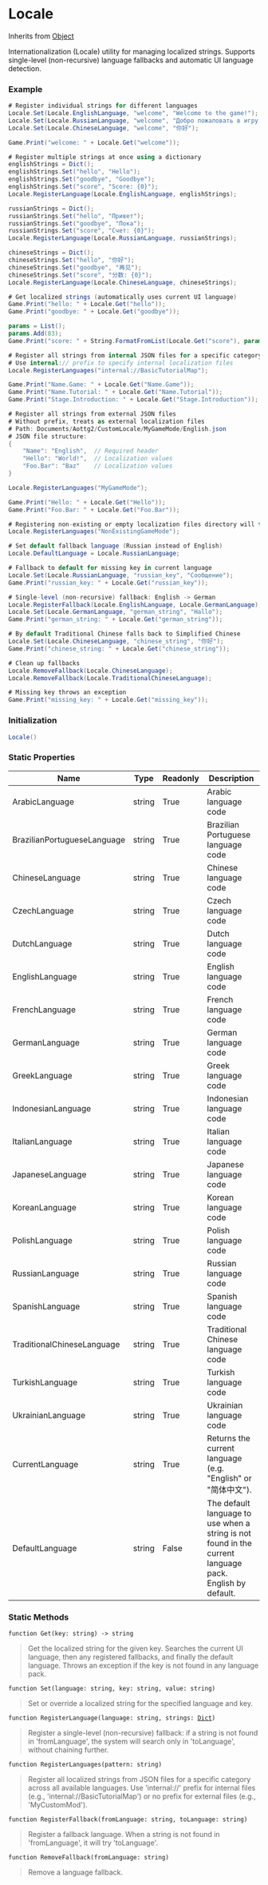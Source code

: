 # Locale
Inherits from [Object](../objects/Object.md)

Internationalization (Locale) utility for managing localized strings.
Supports single-level (non-recursive) language fallbacks and automatic UI language detection.

### Example
```csharp
# Register individual strings for different languages
Locale.Set(Locale.EnglishLanguage, "welcome", "Welcome to the game!");
Locale.Set(Locale.RussianLanguage, "welcome", "Добро пожаловать в игру!");
Locale.Set(Locale.ChineseLanguage, "welcome", "你好");

Game.Print("welcome: " + Locale.Get("welcome"));

# Register multiple strings at once using a dictionary
englishStrings = Dict();
englishStrings.Set("hello", "Hello");
englishStrings.Set("goodbye", "Goodbye");
englishStrings.Set("score", "Score: {0}");
Locale.RegisterLanguage(Locale.EnglishLanguage, englishStrings);

russianStrings = Dict();
russianStrings.Set("hello", "Привет");
russianStrings.Set("goodbye", "Пока");
russianStrings.Set("score", "Счет: {0}");
Locale.RegisterLanguage(Locale.RussianLanguage, russianStrings);

chineseStrings = Dict();
chineseStrings.Set("hello", "你好");
chineseStrings.Set("goodbye", "再见");
chineseStrings.Set("score", "分数: {0}");
Locale.RegisterLanguage(Locale.ChineseLanguage, chineseStrings);

# Get localized strings (automatically uses current UI language)
Game.Print("hello: " + Locale.Get("hello"));
Game.Print("goodbye: " + Locale.Get("goodbye"));

params = List();
params.Add(83);
Game.Print("score: " + String.FormatFromList(Locale.Get("score"), params));

# Register all strings from internal JSON files for a specific category
# Use internal:// prefix to specify internal localization files
Locale.RegisterLanguages("internal://BasicTutorialMap");

Game.Print("Name.Game: " + Locale.Get("Name.Game"));
Game.Print("Name.Tutorial: " + Locale.Get("Name.Tutorial"));
Game.Print("Stage.Introduction: " + Locale.Get("Stage.Introduction"));

# Register all strings from external JSON files
# Without prefix, treats as external localization files
# Path: Documents/Aottg2/CustomLocale/MyGameMode/English.json
# JSON file structure:
{
    "Name": "English",  // Required header
    "Hello": "World!",  // Localization values
    "Foo.Bar": "Baz"    // Localization values
}

Locale.RegisterLanguages("MyGameMode");

Game.Print("Hello: " + Locale.Get("Hello"));
Game.Print("Foo.Bar: " + Locale.Get("Foo.Bar"));

# Registering non-existing or empty localization files directory will throw an exception
Locale.RegisterLanguages("NonExistingGameMode");

# Set default fallback language (Russian instead of English)
Locale.DefaultLanguage = Locale.RussianLanguage;

# Fallback to default for missing key in current language
Locale.Set(Locale.RussianLanguage, "russian_key", "Сообщение");
Game.Print("russian_key: " + Locale.Get("russian_key"));

# Single-level (non-recursive) fallback: English -> German
Locale.RegisterFallback(Locale.EnglishLanguage, Locale.GermanLanguage);
Locale.Set(Locale.GermanLanguage, "german_string", "Hallo");
Game.Print("german_string: " + Locale.Get("german_string"));

# By default Traditional Chinese falls back to Simplified Chinese
Locale.Set(Locale.ChineseLanguage, "chinese_string", "你好");
Game.Print("chinese_string: " + Locale.Get("chinese_string"));

# Clean up fallbacks
Locale.RemoveFallback(Locale.ChineseLanguage);
Locale.RemoveFallback(Locale.TraditionalChineseLanguage);

# Missing key throws an exception
Game.Print("missing_key: " + Locale.Get("missing_key"));
```
### Initialization
```csharp
Locale()
```

### Static Properties
|Name|Type|Readonly|Description|
|---|---|---|---|
|ArabicLanguage|string|True|Arabic language code|
|BrazilianPortugueseLanguage|string|True|Brazilian Portuguese language code|
|ChineseLanguage|string|True|Chinese language code|
|CzechLanguage|string|True|Czech language code|
|DutchLanguage|string|True|Dutch language code|
|EnglishLanguage|string|True|English language code|
|FrenchLanguage|string|True|French language code|
|GermanLanguage|string|True|German language code|
|GreekLanguage|string|True|Greek language code|
|IndonesianLanguage|string|True|Indonesian language code|
|ItalianLanguage|string|True|Italian language code|
|JapaneseLanguage|string|True|Japanese language code|
|KoreanLanguage|string|True|Korean language code|
|PolishLanguage|string|True|Polish language code|
|RussianLanguage|string|True|Russian language code|
|SpanishLanguage|string|True|Spanish language code|
|TraditionalChineseLanguage|string|True|Traditional Chinese language code|
|TurkishLanguage|string|True|Turkish language code|
|UkrainianLanguage|string|True|Ukrainian language code|
|CurrentLanguage|string|True|Returns the current language (e.g. "English" or "简体中文").|
|DefaultLanguage|string|False|The default language to use when a string is not found in the current language pack. English by default.|


### Static Methods
<pre class="language-typescript"><code class="lang-typescript">function Get(key: string) -> string</code></pre>
> Get the localized string for the given key. Searches the current UI language, then any registered fallbacks, and finally the default language. Throws an exception if the key is not found in any language pack.
> 
<pre class="language-typescript"><code class="lang-typescript">function Set(language: string, key: string, value: string)</code></pre>
> Set or override a localized string for the specified language and key.
> 
<pre class="language-typescript"><code class="lang-typescript">function RegisterLanguage(language: string, strings: <a data-footnote-ref href="#user-content-fn-7">Dict</a>)</code></pre>
> Register a single-level (non-recursive) fallback: if a string is not found in 'fromLanguage', the system will search only in 'toLanguage', without chaining further.
> 
<pre class="language-typescript"><code class="lang-typescript">function RegisterLanguages(pattern: string)</code></pre>
> Register all localized strings from JSON files for a specific category across all available languages. Use 'internal://' prefix for internal files (e.g., 'internal://BasicTutorialMap') or no prefix for external files (e.g., 'MyCustomMod').
> 
<pre class="language-typescript"><code class="lang-typescript">function RegisterFallback(fromLanguage: string, toLanguage: string)</code></pre>
> Register a fallback language. When a string is not found in 'fromLanguage', it will try 'toLanguage'.
> 
<pre class="language-typescript"><code class="lang-typescript">function RemoveFallback(fromLanguage: string)</code></pre>
> Remove a language fallback.
> 

[^0]: [Camera](../static/Camera.md)
[^1]: [Character](../objects/Character.md)
[^2]: [Collider](../objects/Collider.md)
[^3]: [Collision](../objects/Collision.md)
[^4]: [Color](../objects/Color.md)
[^5]: [Convert](../static/Convert.md)
[^6]: [Cutscene](../static/Cutscene.md)
[^7]: [Dict](../objects/Dict.md)
[^8]: [Game](../static/Game.md)
[^9]: [Human](../objects/Human.md)
[^10]: [Input](../static/Input.md)
[^11]: [Json](../static/Json.md)
[^12]: [LineCastHitResult](../objects/LineCastHitResult.md)
[^13]: [LineRenderer](../objects/LineRenderer.md)
[^14]: [List](../objects/List.md)
[^15]: [Locale](../objects/Locale.md)
[^16]: [Map](../static/Map.md)
[^17]: [MapObject](../objects/MapObject.md)
[^18]: [MapTargetable](../objects/MapTargetable.md)
[^19]: [Math](../static/Math.md)
[^20]: [Network](../static/Network.md)
[^21]: [NetworkView](../objects/NetworkView.md)
[^22]: [PersistentData](../static/PersistentData.md)
[^23]: [Physics](../static/Physics.md)
[^24]: [Player](../objects/Player.md)
[^25]: [Quaternion](../objects/Quaternion.md)
[^26]: [Random](../objects/Random.md)
[^27]: [Range](../objects/Range.md)
[^28]: [RoomData](../static/RoomData.md)
[^29]: [Set](../objects/Set.md)
[^30]: [Shifter](../objects/Shifter.md)
[^31]: [String](../static/String.md)
[^32]: [Time](../static/Time.md)
[^33]: [Titan](../objects/Titan.md)
[^34]: [Transform](../objects/Transform.md)
[^35]: [UI](../static/UI.md)
[^36]: [Vector2](../objects/Vector2.md)
[^37]: [Vector3](../objects/Vector3.md)
[^38]: [Object](../objects/Object.md)
[^39]: [Component](../objects/Component.md)

